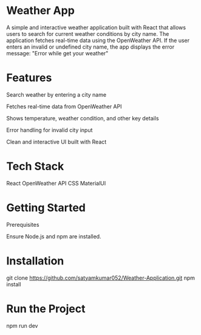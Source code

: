 # Weather App

A simple and interactive weather application built with React that allows users to search for current weather conditions by city name. The application fetches real-time data using the OpenWeather API. If the user enters an invalid or undefined city name, the app displays the error message:
"Error while get your weather"

# Features

Search weather by entering a city name

Fetches real-time data from OpenWeather API

Shows temperature, weather condition, and other key details

Error handling for invalid city input

Clean and interactive UI built with React

# Tech Stack

React
OpenWeather API
CSS 
MaterialUI

# Getting Started
Prerequisites

Ensure Node.js and npm are installed.

# Installation
git clone https://github.com/satyamkumar052/Weather-Application.git
npm install

# Run the Project
npm run dev